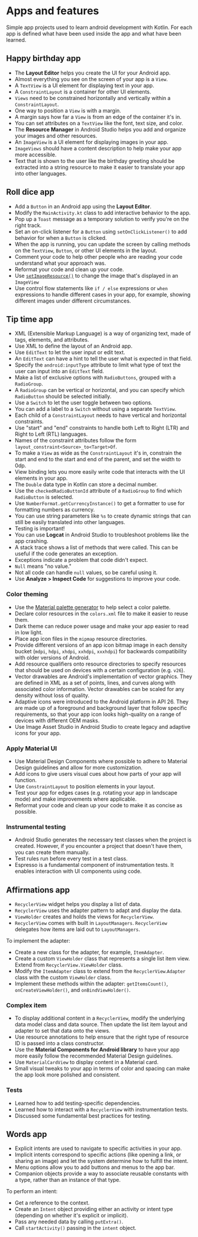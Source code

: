 # Apps and features
Simple app projects used to learn android development with Kotlin. For each app is defined what have been used inside the app and what have been learned.

## Happy birthday app

-   The  **Layout Editor**  helps you create the UI for your Android app.
-   Almost everything you see on the screen of your app is a  `View`.
-   A  `TextView`  is a UI element for displaying text in your app.
-   A  `ConstraintLayout`  is a container for other UI elements.
-   `Views`  need to be constrained horizontally and vertically within a  `ConstraintLayout`.
-   One way to position a  `View`  is with a margin.
-   A margin says how far a  `View`  is from an edge of the container it's in.
-   You can set attributes on a  `TextView`  like the font, text size, and color.
-   The  **Resource Manager**  in Android Studio helps you add and organize your images and other resources.
-   An  `ImageView`  is a UI element for displaying images in your app.
-   `ImageViews`  should have a content description to help make your app more accessible.
-   Text that is shown to the user like the birthday greeting should be extracted into a string resource to make it easier to translate your app into other languages.

## Roll dice app

-   Add a  `Button`  in an Android app using the  **Layout Editor**.
-   Modify the  `MainActivity.kt`  class to add interactive behavior to the app.
-   Pop up a  `Toast`  message as a temporary solution to verify you're on the right track.
-   Set an on-click listener for a  `Button`  using  `setOnClickListener()`  to add behavior for when a  `Button`  is clicked.
-   When the app is running, you can update the screen by calling methods on the  `TextView`,  `Button`, or other UI elements in the layout.
-   Comment your code to help other people who are reading your code understand what your approach was.
-   Reformat your code and clean up your code.
-   Use  [`setImageResource()`](https://developer.android.com/reference/android/widget/ImageView#setImageResource(int))  to change the image that's displayed in an  `ImageView`
-   Use control flow statements like  `if / else`  expressions or  `when`  expressions to handle different cases in your app, for example, showing different images under different circumstances.

## Tip time app
-   XML (Extensible Markup Language) is a way of organizing text, made of tags, elements, and attributes.
-   Use XML to define the layout of an Android app.
-   Use  `EditText`  to let the user input or edit text.
-   An  `EditText`  can have a hint to tell the user what is expected in that field.
-   Specify the  `android:inputType`  attribute to limit what type of text the user can input into an  `EditText`  field.
-   Make a list of exclusive options with  `RadioButtons`, grouped with a  `RadioGroup`.
-   A  `RadioGroup`  can be vertical or horizontal, and you can specify which  `RadioButton`  should be selected initially.
-   Use a  `Switch`  to let the user toggle between two options.
-   You can add a label to a  `Switch`  without using a separate  `TextView`.
-   Each child of a  `ConstraintLayout`  needs to have vertical and horizontal constraints.
-   Use "start" and "end" constraints to handle both Left to Right (LTR) and Right to Left (RTL) languages.
-   Names of the constraint attributes follow the form  `layout_constraint<Source>_to<Target>Of`.
-   To make a  `View`  as wide as the  `ConstraintLayout`  it's in, constrain the start and end to the start and end of the parent, and set the width to 0dp.
-   View binding lets you more easily write code that interacts with the UI elements in your app.
-   The  `Double`  data type in Kotlin can store a decimal number.
-   Use the  `checkedRadioButtonId`  attribute of a  `RadioGroup`  to find which  `RadioButton`  is selected.
-   Use  `NumberFormat.getCurrencyInstance()`  to get a formatter to use for formatting numbers as currency.
-   You can use string parameters like  `%s`  to create dynamic strings that can still be easily translated into other languages.
-   Testing is important!
-   You can use  **Logcat**  in Android Studio to troubleshoot problems like the app crashing.
-   A stack trace shows a list of methods that were called. This can be useful if the code generates an exception.
-   Exceptions indicate a problem that code didn't expect.
-   `Null`  means "no value."
-   Not all code can handle  `null`  values, so be careful using it.
-   Use  **Analyze > Inspect Code**  for suggestions to improve your code.

### Color theming
-   Use the  [Material palette generator](https://m2.material.io/inline-tools/color/)  to help select a color palette.
-   Declare color resources in the  `colors.xml`  file to make it easier to reuse them.
-   Dark theme can reduce power usage and make your app easier to read in low light.
-   Place app icon files in the  `mipmap`  resource directories.
-   Provide different versions of an app icon bitmap image in each density bucket (`mdpi`,  `hdpi`,  `xhdpi`,  `xxhdpi`,  `xxxhdpi`) for backwards compatibility with older versions of Android.
-   Add resource qualifiers onto resource directories to specify resources that should be used on devices with a certain configuration (e.g.  `v26`).
-   Vector drawables are Android's implementation of vector graphics. They are defined in XML as a set of points, lines, and curves along with associated color information. Vector drawables can be scaled for any density without loss of quality.
-   Adaptive icons were introduced to the Android platform in API 26. They are made up of a foreground and background layer that follow specific requirements, so that your app icon looks high-quality on a range of devices with different OEM masks.
-   Use Image Asset Studio in Android Studio to create legacy and adaptive icons for your app.

### Apply Material UI
-   Use Material Design Components where possible to adhere to Material Design guidelines and allow for more customization.
-   Add icons to give users visual cues about how parts of your app will function.
-   Use  `ConstraintLayout`  to position elements in your layout.
-   Test your app for edges cases (e.g. rotating your app in landscape mode) and make improvements where applicable.
-   Reformat your code and clean up your code to make it as concise as possible.

### Instrumental testing
-   Android Studio generates the necessary test classes when the project is created. However, if you encounter a project that doesn't have them, you can create them manually.
-   Test rules run before every test in a test class.
-   Espresso is a fundamental component of instrumentation tests. It enables interaction with UI components using code.

## Affirmations app
-   `RecyclerView`  widget helps you display a list of data.
-   `RecyclerView`  uses the adapter pattern to adapt and display the data.
-   `ViewHolder`  creates and holds the views for  `RecyclerView`.
-   `RecyclerView`  comes with built in  `LayoutManagers`.  `RecyclerView`  delegates how items are laid out to  `LayoutManagers`.

To implement the adapter:

-   Create a new class for the adapter, for example,  `ItemAdapter`.
-   Create a custom  `ViewHolder`  class that represents a single list item view. Extend from  `RecyclerView.ViewHolder`  class.
-   Modify the  `ItemAdapter`  class to extend from the  `RecyclerView`.`Adapter`  class with the custom  `ViewHolder`  class.
-   Implement these methods within the adapter:  `getItemsCount()`,  `onCreateViewHolder()`, and  `onBindViewHolder()`.

### Complex item
-   To display additional content in a  `RecyclerView`, modify the underlying data model class and data source. Then update the list item layout and adapter to set that data onto the views.
-   Use resource annotations to help ensure that the right type of resource ID is passed into a class constructor.
-   Use the  **Material Components for Android library**  to have your app more easily follow the recommended Material Design guidelines.
-   Use  `MaterialCardView`  to display content in a Material card.
-   Small visual tweaks to your app in terms of color and spacing can make the app look more polished and consistent.

### Tests
-   Learned how to add testing-specific dependencies.
-   Learned how to interact with a  `RecyclerView`  with instrumentation tests.
-   Discussed some fundamental best practices for testing.

## Words app
-   Explicit intents are used to navigate to specific activities in your app.
-   Implicit intents correspond to specific actions (like opening a link, or sharing an image) and let the system determine how to fulfill the intent.
-   Menu options allow you to add buttons and menus to the app bar.
-   Companion objects provide a way to associate reusable constants with a type, rather than an instance of that type.

To perform an intent:

-   Get a reference to the context.
-   Create an  `Intent`  object providing either an activity or intent type (depending on whether it's explicit or implicit).
-   Pass any needed data by calling  `putExtra()`.
-   Call  `startActivity()`  passing in the  `intent`  object.
